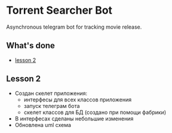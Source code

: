 # Torrent Searcher Bot

Asynchronous telegram bot for tracking movie release.

## What's done

- [lesson 2](#lesson-2)

## Lesson 2

- Создан скелет приложения:
  - интерфесы для всех классов приложения
  - запуск телеграм бота
  - скелет классов для БД (создано при помощи фабрики)
- В интерфесах сделаны небольшие изменения
- Обновлена uml схема
